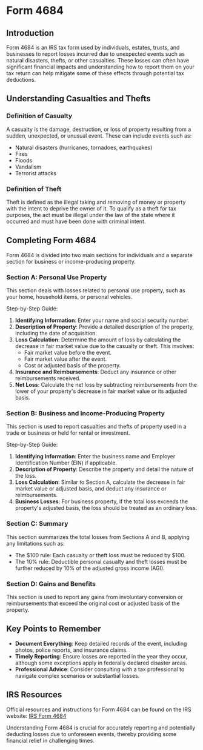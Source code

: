 # Form 4684

## Introduction

Form 4684 is an IRS tax form used by individuals, estates, trusts, and businesses to report losses incurred due to unexpected events such as natural disasters, thefts, or other casualties. These losses can often have significant financial impacts and understanding how to report them on your tax return can help mitigate some of these effects through potential tax deductions.

## Understanding Casualties and Thefts

### Definition of Casualty
A casualty is the damage, destruction, or loss of property resulting from a sudden, unexpected, or unusual event. These can include events such as:
- Natural disasters (hurricanes, tornadoes, earthquakes)
- Fires
- Floods
- Vandalism
- Terrorist attacks

### Definition of Theft
Theft is defined as the illegal taking and removing of money or property with the intent to deprive the owner of it. To qualify as a theft for tax purposes, the act must be illegal under the law of the state where it occurred and must have been done with criminal intent.

## Completing Form 4684

Form 4684 is divided into two main sections for individuals and a separate section for business or income-producing property.

### Section A: Personal Use Property
This section deals with losses related to personal use property, such as your home, household items, or personal vehicles.

Step-by-Step Guide:
1. **Identifying Information**: Enter your name and social security number.
2. **Description of Property**: Provide a detailed description of the property, including the date of acquisition.
3. **Loss Calculation**: Determine the amount of loss by calculating the decrease in fair market value due to the casualty or theft. This involves:
   - Fair market value before the event.
   - Fair market value after the event.
   - Cost or adjusted basis of the property.
4. **Insurance and Reimbursements**: Deduct any insurance or other reimbursements received.
5. **Net Loss**: Calculate the net loss by subtracting reimbursements from the lower of your property's decrease in fair market value or its adjusted basis.

### Section B: Business and Income-Producing Property
This section is used to report casualties and thefts of property used in a trade or business or held for rental or investment.

Step-by-Step Guide:
1. **Identifying Information**: Enter the business name and Employer Identification Number (EIN) if applicable.
2. **Description of Property**: Describe the property and detail the nature of the loss.
3. **Loss Calculation**: Similar to Section A, calculate the decrease in fair market value or adjusted basis, and deduct any insurance or reimbursements.
4. **Business Losses**: For business property, if the total loss exceeds the property's adjusted basis, the loss should be treated as an ordinary loss.

### Section C: Summary
This section summarizes the total losses from Sections A and B, applying any limitations such as:
- The $100 rule: Each casualty or theft loss must be reduced by $100.
- The 10% rule: Deductible personal casualty and theft losses must be further reduced by 10% of the adjusted gross income (AGI).

### Section D: Gains and Benefits
This section is used to report any gains from involuntary conversion or reimbursements that exceed the original cost or adjusted basis of the property.

## Key Points to Remember
- **Document Everything**: Keep detailed records of the event, including photos, police reports, and insurance claims.
- **Timely Reporting**: Ensure losses are reported in the year they occur, although some exceptions apply in federally declared disaster areas.
- **Professional Advice**: Consider consulting with a tax professional to navigate complex scenarios or substantial losses.

## IRS Resources
Official resources and instructions for Form 4684 can be found on the IRS website: [IRS Form 4684](https://www.irs.gov/forms-pubs/about-form-4684)

Understanding Form 4684 is crucial for accurately reporting and potentially deducting losses due to unforeseen events, thereby providing some financial relief in challenging times.